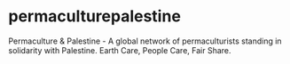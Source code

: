 # permaculturepalestine
Permaculture &amp; Palestine - A global network of permaculturists standing in solidarity with Palestine. Earth Care, People Care, Fair Share.

